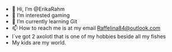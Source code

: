 - 👋 Hi, I’m @ErikaRahm
- 👀 I’m interested gaming
- 🌱 I’m currently learning Git
- 📫 How to reach me is at my email Raffelina84@outlook.com
- I´ve got 2 axolotl that is one of my hobbies beside all my fishes
- My kids are my world. 
<!---
ErikaRahm/ErikaRahm is a ✨ special ✨ repository because its `README.md` (this file) appears on your GitHub profile.
You can click the Preview link to take a look at your changes.
--->
